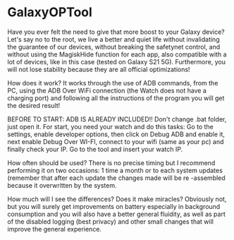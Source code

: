 # GalaxyOPTool

Have you ever felt the need to give that more boost to your Galaxy device? Let's say no to the root, we live a better and quiet life without invalidating the guarantee of our devices, without breaking the safetynet control, and without using the MagiskHide function for each app, also compatible with a lot of devices, like in this case (tested on Galaxy S21 5G). Furthermore, you will not lose stability because they are all official optimizations!

How does it work? It works through the use of ADB commands, from the PC, using the ADB Over WiFi connection (the Watch does not have a charging port) and following all the instructions of the program you will get the desired result!

BEFORE TO START: ADB IS ALREADY INCLUDED!! Don't change .bat folder, just open it. For start, you need your watch and do this tasks: Go to the settings, enable developer options, then click on Debug ADB and enable it, next enable Debug Over WI-FI, connect to your wifi (same as your pc) and finally check your IP. Go to the tool and insert your watch IP.

How often should be used? There is no precise timing but I recommend performing it on two occasions: 1 time a month or to each system updates (remember that after each update the changes made will be re -assembled because it overwritten by the system.

How much will I see the differences? Does it make miracles? Obviously not, but you will surely get improvements on battery especially in background consumption and you will also have a better general fluidity, as well as part of the disabled logging (best privacy) and other small changes that will improve the general experience.
